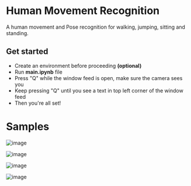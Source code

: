 # Human Movement Recognition
  A human movement and Pose recognition for walking, jumping, sitting and standing.

## Get started
  -  Create an environment before proceeding **(optional)**
  -  Run **main.ipynb** file
  - Press "Q" while the window feed is open, make sure the camera sees you
  - Keep pressing "Q" until you see a text in top left corner of the window feed
  - Then you're all set!

# Samples

  ![image](https://github.com/user-attachments/assets/607f5cc5-180c-44f8-8eeb-1dcd24254fb4)
  
  ![image](https://github.com/user-attachments/assets/7cea3a7d-0f73-49f8-8ed9-1371ebf8ea6a)
  
  ![image](https://github.com/user-attachments/assets/38e92401-4bdd-4ead-a3ad-fc715497ab6d)
  
  ![image](https://github.com/user-attachments/assets/2238c371-f50b-47d0-af72-f8ab2f85f7b3)




